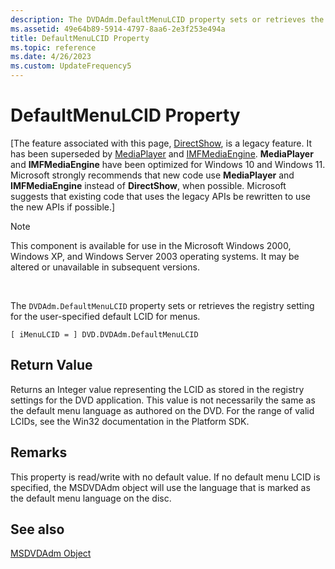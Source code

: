 ```yaml
---
description: The DVDAdm.DefaultMenuLCID property sets or retrieves the registry setting for the user-specified default LCID for menus.
ms.assetid: 49e64b89-5914-4797-8aa6-2e3f253e494a
title: DefaultMenuLCID Property
ms.topic: reference
ms.date: 4/26/2023
ms.custom: UpdateFrequency5
---
```


# DefaultMenuLCID Property

\[The feature associated with this page, [DirectShow](/windows/win32/directshow/directshow), is a legacy feature. It has been superseded by [MediaPlayer](/uwp/api/Windows.Media.Playback.MediaPlayer) and [IMFMediaEngine](/windows/win32/api/mfmediaengine/nn-mfmediaengine-imfmediaengine). **MediaPlayer** and **IMFMediaEngine** have been optimized for Windows 10 and Windows 11. Microsoft strongly recommends that new code use **MediaPlayer** and **IMFMediaEngine** instead of **DirectShow**, when possible. Microsoft suggests that existing code that uses the legacy APIs be rewritten to use the new APIs if possible.\]

> [!Note]  
> This component is available for use in the Microsoft Windows 2000, Windows XP, and Windows Server 2003 operating systems. It may be altered or unavailable in subsequent versions.

 

The `DVDAdm.DefaultMenuLCID` property sets or retrieves the registry setting for the user-specified default LCID for menus.

``` syntax
[ iMenuLCID = ] DVD.DVDAdm.DefaultMenuLCID
```

## Return Value

Returns an Integer value representing the LCID as stored in the registry settings for the DVD application. This value is not necessarily the same as the default menu language as authored on the DVD. For the range of valid LCIDs, see the Win32 documentation in the Platform SDK.

## Remarks

This property is read/write with no default value. If no default menu LCID is specified, the MSDVDAdm object will use the language that is marked as the default menu language on the disc.

## See also

<dl> <dt>

[MSDVDAdm Object](msdvdadm-object.md)
</dt> </dl>

 

 




